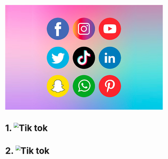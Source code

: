 ![text alternatiu](Imatges/Xarxes.jpeg)


# 1. ![Tik tok](https://www.tiktok.com/@rprjose)
# 2. ![Tik tok](https://www.youtube.com/@rprjose)
